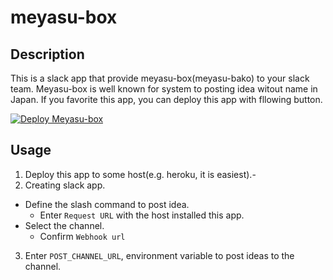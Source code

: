 # meyasu-box
## Description
This is a slack app that provide meyasu-box(meyasu-bako) to your slack team.
Meyasu-box is well known for system to posting idea witout name in Japan.
If you favorite this app, you can deploy this app with fllowing button.

[![Deploy Meyasu-box](https://www.herokucdn.com/deploy/button.svg)](https://heroku.com/deploy?template=https://github.com/onunu/meyasu-box)

## Usage
1. Deploy this app to some host(e.g. heroku, it is easiest).-
2. Creating slack app.
  - Define the slash command to post idea.
    - Enter `Request URL` with the host installed this app.
  - Select the channel.
    - Confirm `Webhook url`
3. Enter `POST_CHANNEL_URL`, environment variable to post ideas to the channel.
